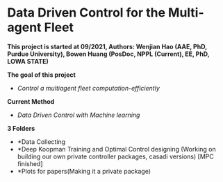 # Data Driven Control for the Multi-agent Fleet

**This project is started at 09/2021, Authors: Wenjian Hao (AAE, PhD, Purdue University), Bowen Huang (PosDoc, NPPL (Current), EE, PhD, LOWA STATE)** <br />

__The goal of this project__ <br />
- *Control a multiagent fleet computation-efficiently*

__Current Method__<br />
- *Data Driven Control with Machine learning*<br />

__3 Folders__<br />
- *Data Collecting
- *Deep Koopman Training and Optimal Control designing (Working on building our own private controller packages, casadi versions) [MPC finished]
- *Plots for papers(Making it a private package)
